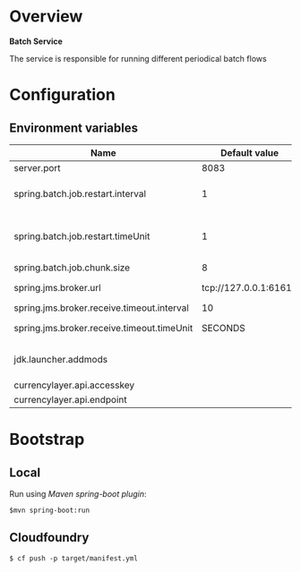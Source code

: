 # Overview

**Batch Service**

The service is responsible for running different periodical batch flows

# Configuration

## Environment variables

| Name | Default value | Description | 
| --- | --- | --- |
| server.port | 8083 | A local bind port |
| spring.batch.job.restart.interval | 1 | An interval between the successful completion and the next launch of the certain batch job's execution |
| spring.batch.job.restart.timeUnit | 1 | An interval's time unit between the successful completion and the next launch of the certain batch job's execution |
| spring.batch.job.chunk.size | 8 | A size of the batch |
| spring.jms.broker.url | tcp://127.0.0.1:61616 | The host and the port of the JMS broker |
| spring.jms.broker.receive.timeout.interval | 10 | The message's receive timeout  |
| spring.jms.broker.receive.timeout.timeUnit | SECONDS | The message's receive timeout's time unit  |
| jdk.launcher.addmods | | Include into JVM arguments if run on JDK9: java.xml.bind,java.annotations.common |
| currencylayer.api.accesskey | | Currencylayer provider's accesskey |
| currencylayer.api.endpoint | | Currencylayer provider's URL |
    
# Bootstrap

## Local

Run using *Maven spring-boot plugin*:

`$mvn spring-boot:run`

## Cloudfoundry

`$ cf push -p target/manifest.yml`

     